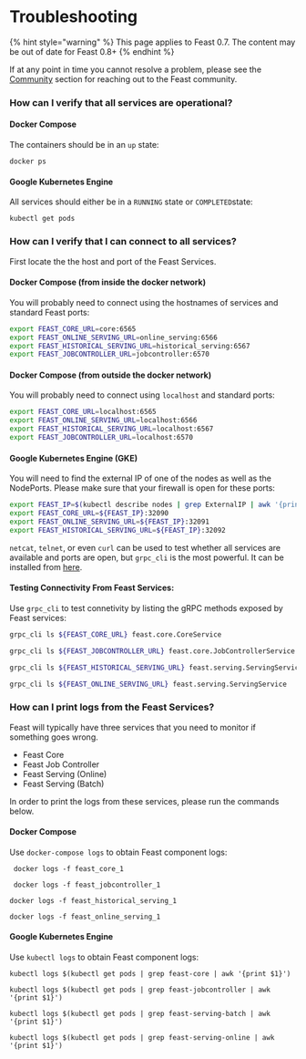 # Troubleshooting

{% hint style="warning" %}
This page applies to Feast 0.7. The content may be out of date for Feast 0.8+
{% endhint %}

If at any point in time you cannot resolve a problem, please see the [Community](../../community.md) section for reaching out to the Feast community.

### How can I verify that all services are operational?

#### Docker Compose

The containers should be in an `up` state:

```text
docker ps
```

#### Google Kubernetes Engine

All services should either be in a `RUNNING` state or `COMPLETED`state:

```text
kubectl get pods
```

### How can I verify that I can connect to all services?

First locate the the host and port of the Feast Services.

#### **Docker Compose \(from inside the docker network\)**

You will probably need to connect using the hostnames of services and standard Feast ports:

```bash
export FEAST_CORE_URL=core:6565
export FEAST_ONLINE_SERVING_URL=online_serving:6566
export FEAST_HISTORICAL_SERVING_URL=historical_serving:6567
export FEAST_JOBCONTROLLER_URL=jobcontroller:6570
```

#### **Docker Compose \(from outside the docker network\)**

You will probably need to connect using `localhost` and standard ports:

```bash
export FEAST_CORE_URL=localhost:6565
export FEAST_ONLINE_SERVING_URL=localhost:6566
export FEAST_HISTORICAL_SERVING_URL=localhost:6567
export FEAST_JOBCONTROLLER_URL=localhost:6570
```

#### **Google Kubernetes Engine \(GKE\)**

You will need to find the external IP of one of the nodes as well as the NodePorts. Please make sure that your firewall is open for these ports:

```bash
export FEAST_IP=$(kubectl describe nodes | grep ExternalIP | awk '{print $2}' | head -n 1)
export FEAST_CORE_URL=${FEAST_IP}:32090
export FEAST_ONLINE_SERVING_URL=${FEAST_IP}:32091
export FEAST_HISTORICAL_SERVING_URL=${FEAST_IP}:32092
```

`netcat`, `telnet`, or even `curl` can be used to test whether all services are available and ports are open, but `grpc_cli` is the most powerful. It can be installed from [here](https://github.com/grpc/grpc/blob/master/doc/command_line_tool.md).

#### Testing Connectivity From Feast Services:

Use `grpc_cli` to test connetivity by listing the gRPC methods exposed by Feast services:

```bash
grpc_cli ls ${FEAST_CORE_URL} feast.core.CoreService
```

```bash
grpc_cli ls ${FEAST_JOBCONTROLLER_URL} feast.core.JobControllerService
```

```bash
grpc_cli ls ${FEAST_HISTORICAL_SERVING_URL} feast.serving.ServingService
```

```bash
grpc_cli ls ${FEAST_ONLINE_SERVING_URL} feast.serving.ServingService
```

### How can I print logs from the Feast Services?

Feast will typically have three services that you need to monitor if something goes wrong.

* Feast Core
* Feast Job Controller
* Feast Serving \(Online\)
* Feast Serving \(Batch\)

In order to print the logs from these services, please run the commands below.

#### Docker Compose

Use `docker-compose logs` to obtain Feast component logs:

```text
 docker logs -f feast_core_1
```

```text
 docker logs -f feast_jobcontroller_1
```

```text
docker logs -f feast_historical_serving_1
```

```text
docker logs -f feast_online_serving_1
```

#### Google Kubernetes Engine

Use `kubectl logs` to obtain Feast component logs:

```text
kubectl logs $(kubectl get pods | grep feast-core | awk '{print $1}')
```

```text
kubectl logs $(kubectl get pods | grep feast-jobcontroller | awk '{print $1}')
```

```text
kubectl logs $(kubectl get pods | grep feast-serving-batch | awk '{print $1}')
```

```text
kubectl logs $(kubectl get pods | grep feast-serving-online | awk '{print $1}')
```

